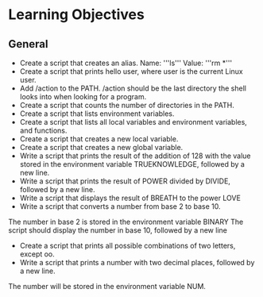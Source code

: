 # Learning Objectives
## General
* Create a script that creates an alias.
   Name: '''ls'''
   Value: '''rm *'''
* Create a script that prints hello user, where user is the current Linux user.
* Add /action to the PATH. /action should be the last directory the shell looks into when looking for a program.
* Create a script that counts the number of directories in the PATH.
* Create a script that lists environment variables.
* Create a script that lists all local variables and environment variables, and functions.
* Create a script that creates a new local variable.
* Create a script that creates a new global variable.
* Write a script that prints the result of the addition of 128 with the value stored in the environment variable TRUEKNOWLEDGE, followed by a new line.
* Write a script that prints the result of POWER divided by DIVIDE, followed by a new line.
* Write a script that displays the result of BREATH to the power LOVE
* Write a script that converts a number from base 2 to base 10.

The number in base 2 is stored in the environment variable BINARY
The script should display the number in base 10, followed by a new line
* Create a script that prints all possible combinations of two letters, except oo.
* Write a script that prints a number with two decimal places, followed by a new line.

The number will be stored in the environment variable NUM.
